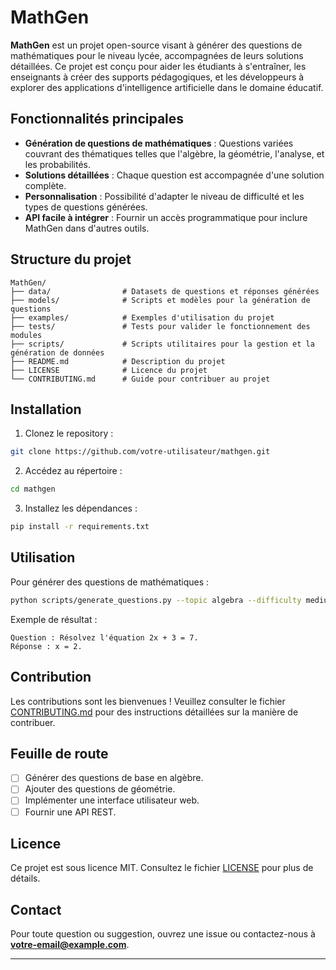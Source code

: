 # MathGen

**MathGen** est un projet open-source visant à générer des questions de mathématiques pour le niveau lycée, accompagnées de leurs solutions détaillées. Ce projet est conçu pour aider les étudiants à s'entraîner, les enseignants à créer des supports pédagogiques, et les développeurs à explorer des applications d'intelligence artificielle dans le domaine éducatif.

## Fonctionnalités principales

- **Génération de questions de mathématiques** : Questions variées couvrant des thématiques telles que l'algèbre, la géométrie, l'analyse, et les probabilités.
- **Solutions détaillées** : Chaque question est accompagnée d'une solution complète.
- **Personnalisation** : Possibilité d'adapter le niveau de difficulté et les types de questions générées.
- **API facile à intégrer** : Fournir un accès programmatique pour inclure MathGen dans d'autres outils.

## Structure du projet

```
MathGen/
├── data/                # Datasets de questions et réponses générées
├── models/              # Scripts et modèles pour la génération de questions
├── examples/            # Exemples d'utilisation du projet
├── tests/               # Tests pour valider le fonctionnement des modules
├── scripts/             # Scripts utilitaires pour la gestion et la génération de données
├── README.md            # Description du projet
├── LICENSE              # Licence du projet
└── CONTRIBUTING.md      # Guide pour contribuer au projet
```

## Installation

1. Clonez le repository :

```bash
git clone https://github.com/votre-utilisateur/mathgen.git
```

2. Accédez au répertoire :

```bash
cd mathgen
```

3. Installez les dépendances :

```bash
pip install -r requirements.txt
```

## Utilisation

Pour générer des questions de mathématiques :

```bash
python scripts/generate_questions.py --topic algebra --difficulty medium
```

Exemple de résultat :

```
Question : Résolvez l'équation 2x + 3 = 7.
Réponse : x = 2.
```

## Contribution

Les contributions sont les bienvenues ! Veuillez consulter le fichier [CONTRIBUTING.md](CONTRIBUTING.md) pour des instructions détaillées sur la manière de contribuer.

## Feuille de route

- [ ] Générer des questions de base en algèbre.
- [ ] Ajouter des questions de géométrie.
- [ ] Implémenter une interface utilisateur web.
- [ ] Fournir une API REST.

## Licence

Ce projet est sous licence MIT. Consultez le fichier [LICENSE](LICENSE) pour plus de détails.

## Contact

Pour toute question ou suggestion, ouvrez une issue ou contactez-nous à **votre-email@example.com**.

---

